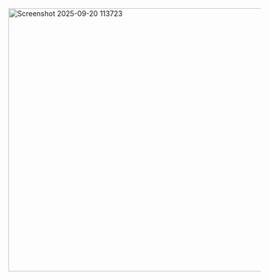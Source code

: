 <img width="1045" height="525" alt="Screenshot 2025-09-20 113723" src="https://github.com/user-attachments/assets/dab6a0b4-3bd7-4dbb-93dc-71d31aea8b78" />
